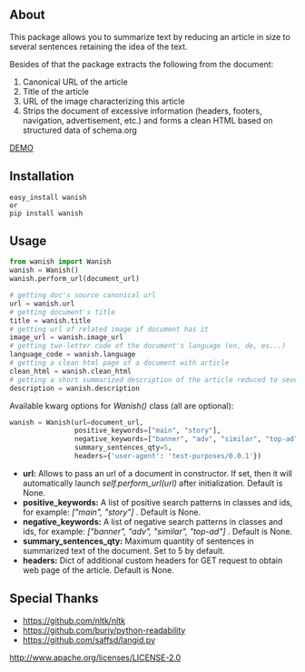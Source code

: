 

## About

This package allows you to summarize text by reducing an article in size to several sentences retaining the idea of the text.

Besides of that the package extracts the following from the document:

1. Canonical URL of the article
2. Title of the article
3. URL of the image characterizing this article
4. Strips the document of excessive information (headers, footers, navigation, advertisement, etc.) and forms a clean HTML based on structured data of schema.org

[DEMO](http://reefeed.com)

## Installation

```
easy_install wanish
or
pip install wanish
```

## Usage

```python
from wanish import Wanish
wanish = Wanish()
wanish.perform_url(document_url)

# getting doc's source canonical url
url = wanish.url
# getting document's title
title = wanish.title
# getting url of related image if document has it
image_url = wanish.image_url
# getting two-letter code of the document's language (en, de, es...)
language_code = wanish.language
# getting a clean html page of a document with article
clean_html = wanish.clean_html
# getting a short summarized description of the article reduced to several sentences (5 by default)
description = wanish.description
```

Available kwarg options for _Wanish()_ class (all are optional):

```python
wanish = Wanish(url=document_url,
                positive_keywords=["main", "story"],
                negative_keywords=["banner", "adv", "similar", "top-ad"],
                summary_sentences_qty=5,
                headers={'user-agent': 'test-purposes/0.0.1'})
```

* **url:** Allows to pass an url of a document in constructor. If set, then it will automatically launch _self.perform_url(url)_ after initialization. Default is None.
* **positive_keywords:** A list of positive search patterns in classes and ids, for example: _["main", "story"]_ . Default is None.
* **negative_keywords:** A list of negative search patterns in classes and ids, for example: _["banner", "adv", "similar", "top-ad"]_ . Default is None.
* **summary_sentences_qty:** Maximum quantity of sentences in summarized text of the document. Set to 5 by default.
* **headers:** Dict of additional custom headers for GET request to obtain web page of the article. Default is None.

## Special Thanks

* https://github.com/nltk/nltk
* https://github.com/buriy/python-readability
* https://github.com/saffsd/langid.py

http://www.apache.org/licenses/LICENSE-2.0